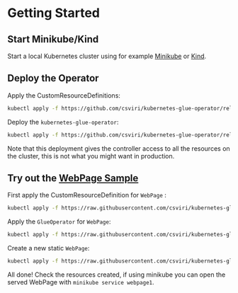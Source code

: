 # Getting Started

## Start Minikube/Kind

Start a local Kubernetes cluster using for example [Minikube](https://minikube.sigs.k8s.io/docs/start/) or [Kind](https://kind.sigs.k8s.io/docs/user/quick-start/#installation).

## Deploy the Operator

Apply the CustomResourceDefinitions:

```bash
kubectl apply -f https://github.com/csviri/kubernetes-glue-operator/releases/latest/download/glues.io.csviri.operator.glue-v1.yml -f https://github.com/csviri/kubernetes-glue-operator/releases/latest/download/glueoperators.io.csviri.operator.glue-v1.yml
```

Deploy the `kubernetes-glue-operator`:

```bash
kubectl apply -f https://github.com/csviri/kubernetes-glue-operator/releases/latest/download/kubernetes.yml
```

Note that this deployment gives the controller access to all the resources on the cluster, this is not what you might want in production.

## Try out the [WebPage Sample](https://github.com/csviri/kubernetes-glue-operator/tree/main/src/test/resources/sample/webpage)

First apply the CustomResourceDefinition for `WebPage` :

```bash
kubectl apply -f https://raw.githubusercontent.com/csviri/kubernetes-glue-operator/main/src/test/resources/sample/webpage/webpage.crd.yaml
```

Apply the `GlueOperator` for `WebPage`:

```bash
kubectl apply -f https://raw.githubusercontent.com/csviri/kubernetes-glue-operator/main/src/test/resources/sample/webpage/webpage.operator.yaml
```

Create a new static `WebPage`:

```bash
kubectl apply -f https://raw.githubusercontent.com/csviri/kubernetes-glue-operator/main/src/test/resources/sample/webpage/webpage.sample.yaml
```

All done! Check the resources created, if using minikube you can open the served WebPage with `minikube service webpage1`.


